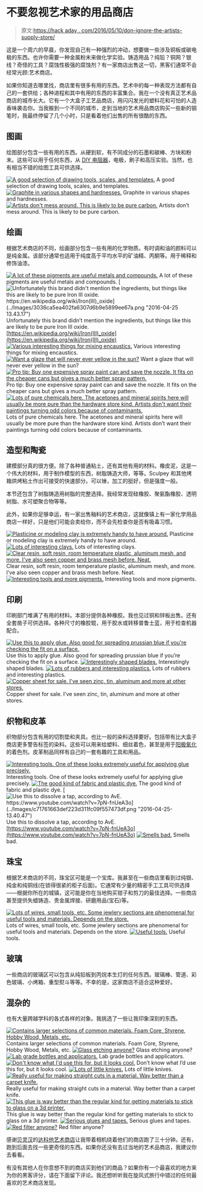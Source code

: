 # 不要忽视艺术家的用品商店

> 原文:[https://hack aday . com/2016/05/10/don-ignore-the-artists-supply-store/](https://hackaday.com/2016/05/10/dont-ignore-the-artists-supply-store/)

这是一个周六的早晨，你发现自己有一种强烈的冲动，想要做一些涉及铜板或碳电极的东西。也许你需要一种金属粉末来做化学实验。铸造用品？纯铅？铜网？银线？奇怪的工具？腐蚀性极强的腐蚀剂？有一家商店出售这一切，黑客们通常不会经常光顾:艺术商店。

如果你知道去哪里找，商店里有很多有用的东西。艺术中的每一种表现方法都有自己的一套供给；各种进程和其中有用的东西的丰富集合。我在一个没有真正艺术品商店的城市长大。它有一个大盒子工艺品商店，用闪闪发光的塑料花和可怕的人造香味袭击你。当我搬到一个不同的城市，走到当地的艺术用品商店购买一些新的钢笔时，我最终停留了几个小时，只是看着他们出售的所有很酷的东西。

## 图画

绘图部分包含一些有用的东西。从硬到软，有不同成分的石墨和碳棒、方块和粉末。这些可以用于任何东西，从 [DIY 电阻器](http://www.troelsgravesen.dk/graphite.htm)，电极，刷子和高压实验。当然，也有相当不错的绘图工具可供选择。

 [![A good selection of drawing tools, scales, and templates.](../Images/c0b632eee7538e97a66c1eb93faf8287.png "2016-04-25-13.45.39")](https://hackaday.com/2016/05/10/dont-ignore-the-artists-supply-store/2016-04-25-13-45-39/) A good selection of drawing tools, scales, and templates. [![Graphite in various shapes and hardnesses.](../Images/9ef8e4a1f94d11becfd959e7abfafe51.png "2016-04-25-13.47.09")](https://hackaday.com/2016/05/10/dont-ignore-the-artists-supply-store/2016-04-25-13-47-09/) Graphite in various shapes and hardnesses. [![Artists don't mess around. This is likely to be pure carbon.](../Images/cfad4b895f73798108b3961c4cc58b7f.png "2016-04-25-13.47.43")](https://hackaday.com/2016/05/10/dont-ignore-the-artists-supply-store/2016-04-25-13-47-43/) Artists don’t mess around. This is likely to be pure carbon.

## 绘画

根据艺术商店的不同，绘画部分包含一些有用的化学物质。有时调和油的颜料可以是纯金属。该部分通常也适用于纯度高于平均水平的矿油精、丙酮等。用于稀释和修饰油漆。

 [![A lot of these pigments are useful metals and compounds.](../Images/1706b45e0e84ff35542d025be9234248.png "2016-04-25-13.42.04")](https://hackaday.com/2016/05/10/dont-ignore-the-artists-supply-store/2016-04-25-13-42-04-2/) A lot of these pigments are useful metals and compounds. [![Unfortunately this brand didn't mention the ingredients, but things like this are likely to be pure Iron III oxide. https://en.wikipedia.org/wiki/Iron(III)_oxide](../Images/3036ca5ea402fa6307d6b9e5899ee67a.png "2016-04-25 13.43.17")](https://hackaday.com/2016/05/10/dont-ignore-the-artists-supply-store/2016-04-25-13-43-17/) Unfortunately this brand didn’t mention the ingredients, but things like this are likely to be pure Iron III oxide. [https://en.wikipedia.org/wiki/Iron(III)_oxide](https://en.wikipedia.org/wiki/Iron(III)_oxide) [![Various interesting things for mixing encaustics.](../Images/c1dc2fa70f4f776cc636297575f14b6d.png "2016-04-25 13.42.22")](https://hackaday.com/2016/05/10/dont-ignore-the-artists-supply-store/2016-04-25-13-42-22/) Various interesting things for mixing encaustics. [![Want a glaze that will never ever yellow in the sun?](../Images/b774878f5e2c85d9b3c3fb0ff103ea23.png "2016-04-25-13.41.21")](https://hackaday.com/2016/05/10/dont-ignore-the-artists-supply-store/2016-04-25-13-41-21-2/) Want a glaze that will never ever yellow in the sun? [![Pro tip: Buy one expensive spray paint can and save the nozzle. It fits on the cheaper cans but gives a much better spray pattern.](../Images/ff2d84cdf584352284fc9e82f8c07562.png "2016-04-25-13.45.00")](https://hackaday.com/2016/05/10/dont-ignore-the-artists-supply-store/2016-04-25-13-45-00-2/) Pro tip: Buy one expensive spray paint can and save the nozzle. It fits on the cheaper cans but gives a much better spray pattern. [![Lots of pure chemicals here. The acetones and mineral spirits here will usually be more pure than the hardware store kind. Artists don't want their paintings turning odd colors because of contaminants.](../Images/dd06e53aa397e4ea5000b4195fe66fb5.png "2016-04-25-13.49.22")](https://hackaday.com/2016/05/10/dont-ignore-the-artists-supply-store/2016-04-25-13-49-22-2/) Lots of pure chemicals here. The acetones and mineral spirits here will usually be more pure than the hardware store kind. Artists don’t want their paintings turning odd colors because of contaminants.

## 造型和陶瓷

建模部分真的很方便。除了各种普通粘土，还有其他有用的材料。橡皮泥，这是一个伟大的材料，用于制作模型的东西，树脂铸造大师，等等。Sculpey 和其他烤箱烘烤粘土作出可接受的快速部分。可以锉，加工的挺好，但是强度一般。

本节还包含了树脂铸造用树脂的完整选择。我经常发现硅橡胶、聚氨酯橡胶、透明树脂、水可塑聚合物等等。

此外，如果你足够幸运，有一家出售釉料的艺术商店，这就像镇上有一家化学用品商店一样好，只是他们可能会卖给你，而不会先检查你是否有吸毒习惯。

 [![Plasticine or modeling clay is extremely handy to have around.](../Images/caf02b250b87c85c40214e84fb71a042.png "2016-04-25-13.39.19")](https://hackaday.com/2016/05/10/dont-ignore-the-artists-supply-store/2016-04-25-13-39-19/) Plasticine or modeling clay is extremely handy to have around. [![Lots of interesting clays.](../Images/da96abdafd2689fce9241a29cbd59069.png "2016-04-25-13.39.38")](https://hackaday.com/2016/05/10/dont-ignore-the-artists-supply-store/2016-04-25-13-39-38/) Lots of interesting clays. [![Clear resin, soft resin, room temperature plastic, aluminum mesh, and more. I've also seen copper and brass mesh before. Neat.](../Images/a13357714f2780bb91ed7eadcfb79c97.png "2016-04-25-13.39")](https://hackaday.com/2016/05/10/dont-ignore-the-artists-supply-store/2016-04-25-13-39/) Clear resin, soft resin, room temperature plastic, aluminum mesh, and more. I’ve also seen copper and brass mesh before. Neat. [![Interesting tools and more pigments.](../Images/3cfd94e06c5b16bda10d945a09a792c9.png "2016-04-25-13.40.27")](https://hackaday.com/2016/05/10/dont-ignore-the-artists-supply-store/2016-04-25-13-40-27/) Interesting tools and more pigments.

## 印刷

印刷部门堆满了有用的材料。本部分提供各种橡胶。我也见过铜和锌板出售。还有全套凿子可供选择。各种尺寸的橡胶辊，用于胶水或转移普鲁士蓝，用于检查机器配合。

 [![Use this to apply glue. Also good for spreading prussian blue if you're checking the fit on a surface.](../Images/f9434d592be49a0b82407dffeb1732d4.png "2016-04-25 13.36.53")](https://hackaday.com/2016/05/10/dont-ignore-the-artists-supply-store/2016-04-25-13-36-53/) Use this to apply glue. Also good for spreading prussian blue if you’re checking the fit on a surface. [![Interestingly shaped blades.](../Images/9661c0e1aa36e407d856e4662c31cecc.png "2016-04-25-13.36")](https://hackaday.com/2016/05/10/dont-ignore-the-artists-supply-store/2016-04-25-13-36/) Interestingly shaped blades. [![Lots of rubbers and interesting plastics.](../Images/a8703275818ce6ead3e3a381ae18e29e.png "2016-04-25-13.37.02")](https://hackaday.com/2016/05/10/dont-ignore-the-artists-supply-store/2016-04-25-13-37-02/) Lots of rubbers and interesting plastics. [![Copper sheet for sale. I've seen zinc, tin, aluminum and more at other stores.](../Images/111104106e931021e399adc2b2c57707.png "2016-04-25-13.37.41")](https://hackaday.com/2016/05/10/dont-ignore-the-artists-supply-store/2016-04-25-13-37-41/) Copper sheet for sale. I’ve seen zinc, tin, aluminum and more at other stores.

## 织物和皮革

织物部分包含有用的切割垫和夹具。也比一般的染料选择要好。包括带有比大盒子商店更多警告标签的染料。这些可以用来给塑料、细丝着色，甚至是用于[阳极氧化](http://astro.neutral.org/anodise_dye.shtml)的着色剂。皮革制品同样有自己的一套有趣的工具和用品。

 [![Interesting tools. One of these looks extremely useful for applying glue precisely.](../Images/4a29d309eeaa263c2230ab4c8238d049.png "2016-04-25-13.38.40")](https://hackaday.com/2016/05/10/dont-ignore-the-artists-supply-store/2016-04-25-13-38-40/) Interesting tools. One of these looks extremely useful for applying glue precisely. [![The good kind of fabric and plastic dye.](../Images/399361d8d23277e385bafaf12fcddbef.png "2016-04-25-13.40.41")](https://hackaday.com/2016/05/10/dont-ignore-the-artists-supply-store/2016-04-25-13-40-41/) The good kind of fabric and plastic dye. [![Use this to dissolve a tap, according to AvE. https://www.youtube.com/watch?v=7pN-fnUeA3o](../Images/c71761663def223d311fc09f557473df.png "2016-04-25-13.40.47")](https://hackaday.com/2016/05/10/dont-ignore-the-artists-supply-store/2016-04-25-13-40-47/) Use this to dissolve a tap, according to AvE. [https://www.youtube.com/watch?v=7pN-fnUeA3o](https://www.youtube.com/watch?v=7pN-fnUeA3o) [![Smells bad.](../Images/ee3ffff75ab597e6451be4696e3969e0.png "2016-04-25-13.40.54")](https://hackaday.com/2016/05/10/dont-ignore-the-artists-supply-store/2016-04-25-13-40-54/) Smells bad.

## 珠宝

根据艺术商店的不同，珠宝区可能是一个宝库。我甚至在一些商店里看到过纯银、纯金和纯铜线(在锁得很紧的柜子后面)。它通常有少量的精密手工工具可供选择——根据你所在的城镇，这可能是你在当地购买钳子和剪刀的最佳选择。一些商店甚至提供失蜡铸造、贵金属焊接、研磨用品(宝石)等。

 [![Lots of wires, small tools, etc. Some jewlery sections are phenomenal for useful tools and materials. Depends on the store.](../Images/470da900f201e1939875d1ca9373b623.png "2016-04-25-13.39")](https://hackaday.com/2016/05/10/dont-ignore-the-artists-supply-store/2016-04-25-13-39-2/) Lots of wires, small tools, etc. Some jewlery sections are phenomenal for useful tools and materials. Depends on the store. [![Useful tools.](../Images/94ed5974d041211b12261a97db459d92.png "2016-04-25 13.45.27")](https://hackaday.com/2016/05/10/dont-ignore-the-artists-supply-store/2016-04-25-13-45-27/) Useful tools.

## 玻璃

一些商店的玻璃区可以包含从纯铅板到丙烷本生灯的任何东西。玻璃棒、管道、彩色玻璃、小烤箱、重型熨斗等等。不幸的是，这家商店不适合这种爱好。

## 混杂的

也有大量跨越学科的各式各样的对象。我挑选了一些让我印象深刻的东西。

 [![Contains larger selections of common materials. Foam Core, Styrene, Hobby Wood, Metals, etc.](../Images/d96ab001f85599021bd64078f6a5c501.png "2016-04-25 13.36.03")](https://hackaday.com/2016/05/10/dont-ignore-the-artists-supply-store/2016-04-25-13-36-03/) Contains larger selections of common materials. Foam Core, Styrene, Hobby Wood, Metals, etc. [![Glass etching anyone?](../Images/6a12683543e11a480c33239c8783698e.png "2016-04-25 13.37.16")](https://hackaday.com/2016/05/10/dont-ignore-the-artists-supply-store/2016-04-25-13-37-16/) Glass etching anyone? [![Lab grade bottles and applicators.](../Images/f0527f8c44e203863aad9e159b7bb973.png "2016-04-25 13.38.27")](https://hackaday.com/2016/05/10/dont-ignore-the-artists-supply-store/2016-04-25-13-38-27/) Lab grade bottles and applicators. [![Don't know what I'd use this for, but it looks cool.](../Images/231c61d948051b3ee295f3c0e0fc091a.png "2016-04-25 13.41.43")](https://hackaday.com/2016/05/10/dont-ignore-the-artists-supply-store/2016-04-25-13-41-43/) Don’t know what I’d use this for, but it looks cool. [![Lots of little knives.](../Images/8af9e6f38fb8aa83542127576305e908.png "2016-04-25 13.45.31")](https://hackaday.com/2016/05/10/dont-ignore-the-artists-supply-store/2016-04-25-13-45-31/) Lots of little knives. [![Really useful for making straight cuts in a material. Way better than a carpet knife.](../Images/25d2af078573f5773f1ef716774b2717.png "2016-04-25 13.46.20")](https://hackaday.com/2016/05/10/dont-ignore-the-artists-supply-store/2016-04-25-13-46-20/) Really useful for making straight cuts in a material. Way better than a carpet knife. [![This glue is way better than the regular kind for getting materials to stick to glass on a 3d printer.](../Images/33725bcb16c3706466df1c3a69ea2784.png "2016-04-25 13.47.59")](https://hackaday.com/2016/05/10/dont-ignore-the-artists-supply-store/2016-04-25-13-47-59/) This glue is way better than the regular kind for getting materials to stick to glass on a 3d printer. [![Serious glues and tapes.](../Images/7a8d2429b738573e4ef4a1c1ae8062b8.png "2016-04-25 13.48.07")](https://hackaday.com/2016/05/10/dont-ignore-the-artists-supply-store/2016-04-25-13-48-07/) Serious glues and tapes. [![Red filter anyone?](../Images/ceaeadbd92ef6a70dbbdd5b146637ceb.png "2016-04-25 13.50.32")](https://hackaday.com/2016/05/10/dont-ignore-the-artists-supply-store/2016-04-25-13-50-32/) Red filter anyone?

感谢[贝灵汉](https://goo.gl/maps/GQ6XUVoiD9n)的[达科他艺术商店](http://www.dakotaartstore.com/bellingham2010.html)让我带着相机绕着他们的商店跑了三十分钟。还有，跑到后面去找一些更奇怪的东西。如果你还没有去过当地的艺术品商店，我建议你去看看。

有没有其他人在你意想不到的商店买到他们的商品？如果你有一个最喜欢的地方来为你的黑客评分，请在下面留下评论。我还想听听我在旋风式旅行中错过的任何最喜欢的艺术商店发现。